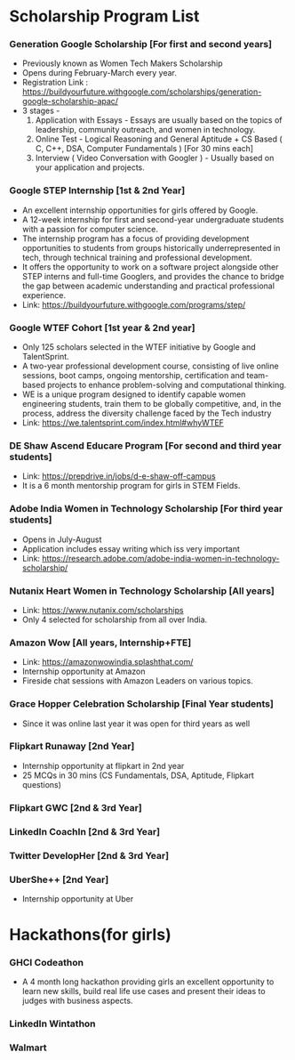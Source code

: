 # Scholarship Program List

### Generation Google Scholarship [For first and second years]
* Previously known as Women Tech Makers Scholarship 
* Opens during February-March every year.<br>
* Registration Link : https://buildyourfuture.withgoogle.com/scholarships/generation-google-scholarship-apac/ <br>
* 3 stages - 
  1. Application with Essays - Essays are usually based on the topics of leadership, community outreach, and women in technology.
  2. Online Test - Logical Reasoning and General Aptitude + CS Based ( C, C++, DSA, Computer Fundamentals ) [For 30 mins each]
  3. Interview ( Video Conversation with Googler ) - Usually based on your application and projects. 

### Google STEP Internship [1st & 2nd Year]
* An excellent internship opportunities for girls offered by Google.
* A 12-week internship for first and second-year undergraduate students with a passion for computer science.
* The internship program has a focus of providing development opportunities to students from groups historically underrepresented in tech, through technical training and professional development.
*  It offers the opportunity to work on a software project alongside other STEP interns and full-time Googlers, and provides the chance to bridge the gap between academic understanding and practical professional experience.
*  Link: https://buildyourfuture.withgoogle.com/programs/step/

### Google WTEF Cohort [1st year & 2nd year]
* Only 125 scholars selected in the WTEF initiative by Google and TalentSprint. 
* A two-year professional development course, consisting of live online sessions, boot camps, ongoing mentorship, certification and team-based projects to enhance problem-solving and computational thinking.
* WE is a unique program designed to identify capable women engineering students, train them to be globally competitive, and, in the process, address the diversity challenge faced by the Tech industry
* Link: https://we.talentsprint.com/index.html#whyWTEF

### DE Shaw Ascend Educare Program [For second and third year students]
* Link: https://prepdrive.in/jobs/d-e-shaw-off-campus
* It is a 6 month mentorship program for girls in STEM Fields.

### Adobe India Women in Technology Scholarship [For third year students]
* Opens in July-August
* Application includes essay writing which iss very important
* Link: https://research.adobe.com/adobe-india-women-in-technology-scholarship/

### Nutanix Heart Women in Technology Scholarship [All years]
* Link: https://www.nutanix.com/scholarships
* Only 4 selected for scholarship from all over India.

### Amazon Wow [All years, Internship+FTE]
* Link: https://amazonwowindia.splashthat.com/
* Internship opportunity at Amazon 
* Fireside chat sessions with Amazon Leaders on various topics.

### Grace Hopper Celebration Scholarship [Final Year students]
* Since it was online last year it was open for third years as well

### Flipkart Runaway [2nd Year]
* Internship opportunity at flipkart in 2nd year
* 25 MCQs in 30 mins (CS Fundamentals, DSA, Aptitude, Flipkart questions)

### Flipkart GWC [2nd & 3rd Year]

### LinkedIn CoachIn [2nd & 3rd Year]

### Twitter DevelopHer [2nd & 3rd Year]

### UberShe++ [2nd Year]
* Internship opportunity at Uber

# Hackathons(for girls)

### GHCI Codeathon
* A 4 month long hackathon providing girls an excellent opportunity to learn new skills, build real life use cases and present their ideas to judges with business aspects.

### LinkedIn Wintathon

### Walmart








